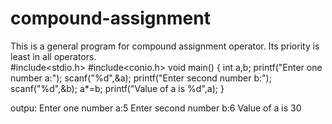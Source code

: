 # compound-assignment
This is a general program for compound assignment operator. Its priority is least in all operators.  
#include<stdio.h>
#include<conio.h>
void main()
{
	int a,b;
	printf("Enter one number a:");
	scanf("%d",&a);
	printf("Enter second number b:");
	scanf("%d",&b);
	a*=b;
	printf("Value of a is %d",a);
}


outpu:
Enter one number a:5
Enter second number b:6
Value of a is 30

